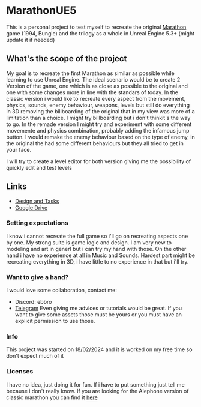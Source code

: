 # MarathonUE5
This is a personal project to test myself to recreate the original [Marathon](https://alephone.lhowon.org/) game (1994, Bungie) and the trilogy as a whole in Unreal Engine 5.3+ (might update it if needed)

## What's the scope of the project
My goal is to recreate the first Marathon as similar as possible while learning to use Unreal Engine. 
The ideal scenario would be to create 2 Version of the game, one which is as close as possible to the original and one with some changes more in line with the standars of today.
In the classic version i would like to recreate every aspect from the movement, physics, sounds, enemy behaviour, weapons, levels but still do everything in 3D removing the billboarding of the original that in my view was more of a limitation than a choice. I might try billboarding but i don't thinkit's the way to go.
In the remade version I might try and experiment with some different movemente and physics combination, probably adding the infamous jump button. I would remake the enemy behaviour based on the type of enemy, in the original the had some different behaviours but they all tried to get in your face. 

I will try to create a level editor for both version giving me the possibility of quickly edit and test levels


## Links
- [Design and Tasks](https://ebbro.notion.site/Marathon-UE5-Public-Page-e2d7517c607e429ebfd93483c6c9209f)
- [Google Drive](https://drive.google.com/drive/folders/1WEWNGlHYbKDWqySQfUR3UPvvLHhSaC2o?usp=sharing)

### Setting expectations
I know i cannot recreate the full game so i'll go on recreating aspects one by one. My strong suite is game logic and design. I am very new to modeling and art in generl but i can try my hand with those. On the other hand i have no experience at all in Music and Sounds.
Hardest part might be recreating everything in 3D, i have little to no experience in that but i'll try.

### Want to give a hand?
I would love some collaboration, contact me:
- Discord: ebbro
- [Telegram](https://t.me/Ebbro_Edo)
Even giving me advices or tutorials would be great.
If you want to give some assets those must be yours or you must have an explicit permission to use those.

### Info
This project was started on 18/02/2024 and it is worked on my free time so don't expect much of it

### Licenses
I have no idea, just doing it for fun. If i have to put something just tell me because i don't really know.
If you are looking for the Alephone version of classic marathon you can find it [here](https://github.com/Aleph-One-Marathon/alephone)
